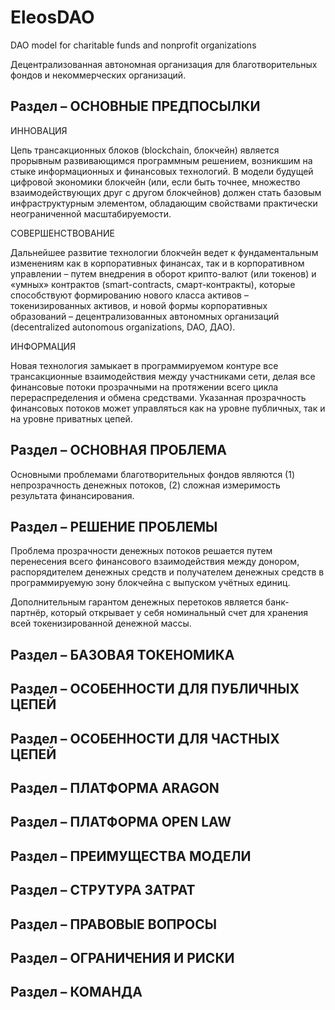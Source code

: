 # EleosDAO

DAO model for charitable funds and nonprofit organizations

Децентрализованная автономная организация для благотворительных фондов и некоммерческих организаций.

## Раздел – ОСНОВНЫЕ ПРЕДПОСЫЛКИ

ИННОВАЦИЯ

Цепь трансакционных блоков (blockchain, блокчейн) является прорывным развивающимся программным решением, возникшим на стыке информационных и финансовых технологий. В модели будущей цифровой экономики блокчейн (или, если быть точнее, множество взаимодействующих друг с другом блокчейнов) должен стать базовым инфраструктурным элементом, обладающим свойствами практически неограниченной масштабируемости.

СОВЕРШЕНСТВОВАНИЕ

Дальнейшее развитие технологии блокчейн ведет к фундаментальным изменениям как в корпоративных финансах, так и в корпоративном управлении – путем внедрения в оборот крипто-валют (или токенов) и «умных» контрактов (smart-contracts, смарт-контракты), которые способствуют формированию нового класса активов – токенизированных активов, и новой формы корпоративных образований – децентрализованных автономных организаций (decentralized autonomous organizations, DAO, ДАО).

ИНФОРМАЦИЯ

Новая технология замыкает в программируемом контуре все трансакционные взаимодействия между участниками сети, делая все финансовые потоки прозрачными на протяжении всего цикла перераспределения и обмена средствами. Указанная прозрачность финансовых потоков может управляться как на уровне публичных, так и на уровне приватных цепей.


## Раздел – ОСНОВНАЯ ПРОБЛЕМА 

Основными проблемами благотворительных фондов являются (1) непрозрачность денежных потоков, (2) сложная измеримость результата финансирования.


## Раздел – РЕШЕНИЕ ПРОБЛЕМЫ 

Проблема прозрачности денежных потоков решается путем перенесения всего финансового взаимодействия между донором, распорядителем денежных средств и получателем денежных средств в программируемую зону блокчейна с выпуском учётных единиц. 

Дополнительным гарантом денежных перетоков является банк-партнёр, который открывает у себя номинальный счет для хранения всей токенизированной денежной массы.


## Раздел – БАЗОВАЯ ТОКЕНОМИКА

 

## Раздел – ОСОБЕННОСТИ ДЛЯ ПУБЛИЧНЫХ ЦЕПЕЙ



## Раздел – ОСОБЕННОСТИ ДЛЯ ЧАСТНЫХ ЦЕПЕЙ



## Раздел – ПЛАТФОРМА ARAGON 



## Раздел – ПЛАТФОРМА OPEN LAW



## Раздел – ПРЕИМУЩЕСТВА МОДЕЛИ



## Раздел – СТРУТУРА ЗАТРАТ



## Раздел – ПРАВОВЫЕ ВОПРОСЫ



## Раздел – ОГРАНИЧЕНИЯ И РИСКИ



## Раздел – КОМАНДА








